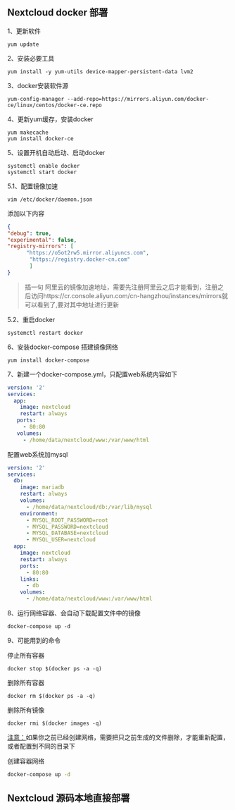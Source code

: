 ## Nextcloud docker 部署

1、更新软件

```
yum update
```

2、安装必要工具

```shell
yum install -y yum-utils device-mapper-persistent-data lvm2
```

3、docker安装软件源

```shell
yum-config-manager --add-repo=https://mirrors.aliyun.com/docker-ce/linux/centos/docker-ce.repo
```

4、更新yum缓存，安装docker

```shell
yum makecache
yum install docker-ce
```

5、设置开机自动启动、启动docker

```
systemctl enable docker
systemctl start docker
```

5.1、配置镜像加速

```
vim /etc/docker/daemon.json
```

添加以下内容

```json
{  
"debug": true, 
"experimental": false,  
"registry-mirrors": [   
      "https://o5ot2rw5.mirror.aliyuncs.com", 
       "https://registry.docker-cn.com"
       ]
}
```

> 插一句
> 阿里云的镜像加速地址，需要先注册阿里云之后才能看到，注册之后访问https://cr.console.aliyun.com/cn-hangzhou/instances/mirrors就可以看到了,要对其中地址进行更新

5.2、重启docker

```
systemctl restart docker
```

6、安装docker-compose 搭建镜像网络

```shell
yum install docker-compose
```

7、新建一个docker-compose.yml，只配置web系统内容如下

```yml
version: '2'
services:
  app:  
    image: nextcloud
    restart: always
   ports:
     - 80:80
   volumes:
     - /home/data/nextcloud/www:/var/www/html
```

配置web系统加mysql

```yml
version: '2'
services:
  db:
    image: mariadb
    restart: always
    volumes:
      - /home/data/nextcloud/db:/var/lib/mysql
    environment:
      - MYSQL_ROOT_PASSWORD=root
      - MYSQL_PASSWORD=nextcloud
      - MYSQL_DATABASE=nextcloud
      - MYSQL_USER=nextcloud
  app:  
    image: nextcloud
    restart: always
    ports:
      - 80:80
    links:
      - db
    volumes:
      - /home/data/nextcloud/www:/var/www/html
```

8、运行网络容器、会自动下载配置文件中的镜像

```
docker-compose up -d
```

9、可能用到的命令

停止所有容器

```shell
docker stop $(docker ps -a -q)
```

删除所有容器

```shell
docker rm $(docker ps -a -q)
```

删除所有镜像

```shell
docker rmi $(docker images -q)
```

<u>注意：</u>如果你之前已经创建网络，需要把只之前生成的文件删除，才能重新配置，或者配置到不同的目录下

创建容器网络

```sh
docker-compose up -d
```

## Nextcloud 源码本地直接部署

